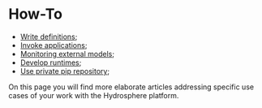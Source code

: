 # How-To

* [Write definitions](write-definitions.md);
* [Invoke applications](invoke-applications.md);
* [Monitoring external models](monitoring-external-models.md);
* [Develop runtimes](develop-runtimes.md);
* [Use private pip repository](pip-config.md);

On this page you will find more elaborate articles addressing specific use cases of your work with the Hydrosphere platform.


